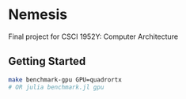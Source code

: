 # Nemesis
Final project for CSCI 1952Y: Computer Architecture

## Getting Started

```bash
make benchmark-gpu GPU=quadrortx
# OR julia benchmark.jl gpu
```
